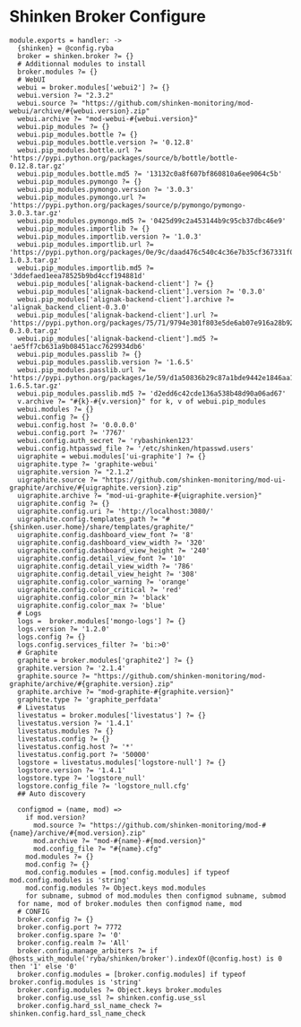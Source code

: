
# Shinken Broker Configure

    module.exports = handler: ->
      {shinken} = @config.ryba
      broker = shinken.broker ?= {}
      # Additionnal modules to install
      broker.modules ?= {}
      # WebUI
      webui = broker.modules['webui2'] ?= {}
      webui.version ?= "2.3.2"
      webui.source ?= "https://github.com/shinken-monitoring/mod-webui/archive/#{webui.version}.zip"
      webui.archive ?= "mod-webui-#{webui.version}"
      webui.pip_modules ?= {}
      webui.pip_modules.bottle ?= {}
      webui.pip_modules.bottle.version ?= '0.12.8'
      webui.pip_modules.bottle.url ?= 'https://pypi.python.org/packages/source/b/bottle/bottle-0.12.8.tar.gz'
      webui.pip_modules.bottle.md5 ?= '13132c0a8f607bf860810a6ee9064c5b'
      webui.pip_modules.pymongo ?= {}
      webui.pip_modules.pymongo.version ?= '3.0.3'
      webui.pip_modules.pymongo.url ?= 'https://pypi.python.org/packages/source/p/pymongo/pymongo-3.0.3.tar.gz'
      webui.pip_modules.pymongo.md5 ?= '0425d99c2a453144b9c95cb37dbc46e9'
      webui.pip_modules.importlib ?= {}
      webui.pip_modules.importlib.version ?= '1.0.3'
      webui.pip_modules.importlib.url ?= 'https://pypi.python.org/packages/0e/9c/daad476c540c4c36e7b35cf367331f0acf10d09d112cc5083c3e16a77347/importlib-1.0.3.tar.gz'
      webui.pip_modules.importlib.md5 ?= '3ddefaed1eea78525b9bd4ccf194881d'
      webui.pip_modules['alignak-backend-client'] ?= {}
      webui.pip_modules['alignak-backend-client'].version ?= '0.3.0'
      webui.pip_modules['alignak-backend-client'].archive ?= 'alignak_backend_client-0.3.0'
      webui.pip_modules['alignak-backend-client'].url ?= 'https://pypi.python.org/packages/75/71/9794e301f803e5de6ab07e916a28b9218d2e1f6b46d4e8c1078f29b72d7b/alignak_backend_client-0.3.0.tar.gz'
      webui.pip_modules['alignak-backend-client'].md5 ?= 'ae5ff7cb631a9b08451acc7629934db6'
      webui.pip_modules.passlib ?= {}
      webui.pip_modules.passlib.version ?= '1.6.5'
      webui.pip_modules.passlib.url ?= 'https://pypi.python.org/packages/1e/59/d1a50836b29c87a1bde9442e1846aa11e1548491cbee719e51b45a623e75/passlib-1.6.5.tar.gz'
      webui.pip_modules.passlib.md5 ?= 'd2edd6c42cde136a538b48d90a06ad67'
      v.archive ?= "#{k}-#{v.version}" for k, v of webui.pip_modules
      webui.modules ?= {}
      webui.config ?= {}
      webui.config.host ?= '0.0.0.0'
      webui.config.port ?= '7767'
      webui.config.auth_secret ?= 'rybashinken123'
      webui.config.htpasswd_file ?= '/etc/shinken/htpasswd.users'
      uigraphite = webui.modules['ui-graphite'] ?= {}
      uigraphite.type ?= 'graphite-webui'
      uigraphite.version ?= "2.1.2"
      uigraphite.source ?= "https://github.com/shinken-monitoring/mod-ui-graphite/archive/#{uigraphite.version}.zip"
      uigraphite.archive ?= "mod-ui-graphite-#{uigraphite.version}"
      uigraphite.config ?= {}
      uigraphite.config.uri ?= 'http://localhost:3080/'
      uigraphite.config.templates_path ?= "#{shinken.user.home}/share/templates/graphite/"
      uigraphite.config.dashboard_view_font ?= '8'
      uigraphite.config.dashboard_view_width ?= '320'
      uigraphite.config.dashboard_view_height ?= '240'
      uigraphite.config.detail_view_font ?= '10'
      uigraphite.config.detail_view_width ?= '786'
      uigraphite.config.detail_view_height ?= '308'
      uigraphite.config.color_warning ?= 'orange'
      uigraphite.config.color_critical ?= 'red'
      uigraphite.config.color_min ?= 'black'
      uigraphite.config.color_max ?= 'blue'
      # Logs
      logs =  broker.modules['mongo-logs'] ?= {}
      logs.version ?= '1.2.0'
      logs.config ?= {}
      logs.config.services_filter ?= 'bi:>0'
      # Graphite
      graphite = broker.modules['graphite2'] ?= {}
      graphite.version ?= '2.1.4'
      graphite.source ?= "https://github.com/shinken-monitoring/mod-graphite/archive/#{graphite.version}.zip"
      graphite.archive ?= "mod-graphite-#{graphite.version}"
      graphite.type ?= 'graphite_perfdata'
      # Livestatus
      livestatus = broker.modules['livestatus'] ?= {}
      livestatus.version ?= '1.4.1'
      livestatus.modules ?= {}
      livestatus.config ?= {}
      livestatus.config.host ?= '*'
      livestatus.config.port ?= '50000'
      logstore = livestatus.modules['logstore-null'] ?= {}
      logstore.version ?= '1.4.1'
      logstore.type ?= 'logstore_null'
      logstore.config_file ?= 'logstore_null.cfg'
      ## Auto discovery
      
      configmod = (name, mod) =>
        if mod.version?
          mod.source ?= "https://github.com/shinken-monitoring/mod-#{name}/archive/#{mod.version}.zip"
          mod.archive ?= "mod-#{name}-#{mod.version}"
          mod.config_file ?= "#{name}.cfg"
        mod.modules ?= {}
        mod.config ?= {}
        mod.config.modules = [mod.config.modules] if typeof mod.config.modules is 'string'
        mod.config.modules ?= Object.keys mod.modules
        for subname, submod of mod.modules then configmod subname, submod
      for name, mod of broker.modules then configmod name, mod
      # CONFIG
      broker.config ?= {}
      broker.config.port ?= 7772
      broker.config.spare ?= '0'
      broker.config.realm ?= 'All'
      broker.config.manage_arbiters ?= if @hosts_with_module('ryba/shinken/broker').indexOf(@config.host) is 0 then '1' else '0'
      broker.config.modules = [broker.config.modules] if typeof broker.config.modules is 'string'
      broker.config.modules ?= Object.keys broker.modules
      broker.config.use_ssl ?= shinken.config.use_ssl
      broker.config.hard_ssl_name_check ?= shinken.config.hard_ssl_name_check
